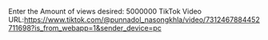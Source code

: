 Enter the Amount of views desired: 5000000
TikTok Video URL:https://www.tiktok.com/@punnadol_nasongkhla/video/7312467884452711698?is_from_webapp=1&sender_device=pc
